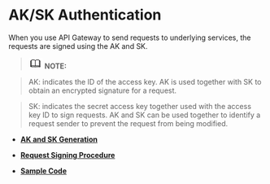# AK/SK Authentication<a name="EN-US_TOPIC_0109683228"></a>

When you use API Gateway to send requests to underlying services, the requests are signed using the AK and SK.

> ![](public_sys-resources/icon-note.gif) **NOTE:** 

> AK: indicates the ID of the access key. AK is used together with SK to obtain an encrypted signature for a request.

> SK: indicates the secret access key together used with the access key ID to sign requests. AK and SK can be used together to identify a request sender to prevent the request from being modified.

-   **[AK and SK Generation](ak-and-sk-generation.md)**  

-   **[Request Signing Procedure](request-signing-procedure.md)**  

-   **[Sample Code](sample-code.md)**  


